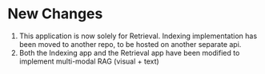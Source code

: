 # New Changes

1. This application is now solely for Retrieval. Indexing implementation has been moved to another repo, to be hosted on another separate api.
2. Both the Indexing app and the Retrieval app have been modified to implement multi-modal RAG (visual + text)

